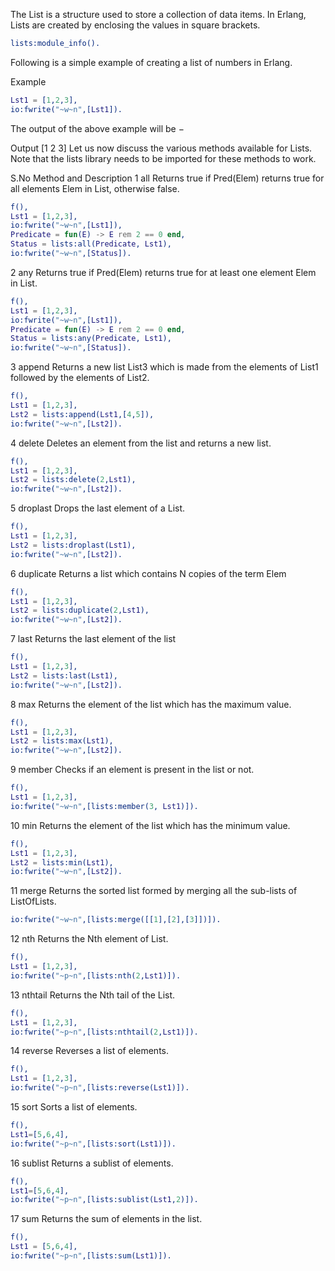 The List is a structure used to store a collection of data items. In Erlang, Lists are created by enclosing the values in square brackets.
```erlang
lists:module_info().
```

Following is a simple example of creating a list of numbers in Erlang.

Example
```Erlang
Lst1 = [1,2,3],
io:fwrite("~w~n",[Lst1]).
```
The output of the above example will be −

Output
[1 2 3]
Let us now discuss the various methods available for Lists. Note that the lists library needs to be imported for these methods to work.

S.No	Method and Description
1	all
Returns true if Pred(Elem) returns true for all elements Elem in List, otherwise false.
```erlang
f(),
Lst1 = [1,2,3],
io:fwrite("~w~n",[Lst1]),
Predicate = fun(E) -> E rem 2 == 0 end,
Status = lists:all(Predicate, Lst1),
io:fwrite("~w~n",[Status]).
```

2	any
Returns true if Pred(Elem) returns true for at least one element Elem in List.
```erlang
f(),
Lst1 = [1,2,3],
io:fwrite("~w~n",[Lst1]),
Predicate = fun(E) -> E rem 2 == 0 end,
Status = lists:any(Predicate, Lst1),
io:fwrite("~w~n",[Status]).
```

3	append
Returns a new list List3 which is made from the elements of List1 followed by the elements of List2.
```erlang
f(),
Lst1 = [1,2,3],
Lst2 = lists:append(Lst1,[4,5]),
io:fwrite("~w~n",[Lst2]).
```

4	delete
Deletes an element from the list and returns a new list.
```erlang
f(),
Lst1 = [1,2,3],
Lst2 = lists:delete(2,Lst1),
io:fwrite("~w~n",[Lst2]).
```

5	droplast
Drops the last element of a List.
```erlang
f(),
Lst1 = [1,2,3],
Lst2 = lists:droplast(Lst1),
io:fwrite("~w~n",[Lst2]).
```

6	duplicate
Returns a list which contains N copies of the term Elem
```erlang
f(),
Lst1 = [1,2,3],
Lst2 = lists:duplicate(2,Lst1),
io:fwrite("~w~n",[Lst2]).
```

7	last
Returns the last element of the list
```erlang
f(),
Lst1 = [1,2,3],
Lst2 = lists:last(Lst1),
io:fwrite("~w~n",[Lst2]).
```

8	max
Returns the element of the list which has the maximum value.
```erlang
f(),
Lst1 = [1,2,3],
Lst2 = lists:max(Lst1),
io:fwrite("~w~n",[Lst2]).
```

9	member
Checks if an element is present in the list or not.
```erlang
f(),
Lst1 = [1,2,3],
io:fwrite("~w~n",[lists:member(3, Lst1)]).
```

10	min
Returns the element of the list which has the minimum value.
```erlang
f(),
Lst1 = [1,2,3],
Lst2 = lists:min(Lst1),
io:fwrite("~w~n",[Lst2]).
```

11	merge
Returns the sorted list formed by merging all the sub-lists of ListOfLists.
```erlang
io:fwrite("~w~n",[lists:merge([[1],[2],[3]])]).
```

12	nth
Returns the Nth element of List.
```erlang
f(),
Lst1 = [1,2,3],
io:fwrite("~p~n",[lists:nth(2,Lst1)]).
```

13	nthtail
Returns the Nth tail of the List.
```erlang
f(),
Lst1 = [1,2,3],
io:fwrite("~p~n",[lists:nthtail(2,Lst1)]).
```

14	reverse
Reverses a list of elements.
```erlang
f(),
Lst1 = [1,2,3],
io:fwrite("~p~n",[lists:reverse(Lst1)]).
```

15	sort
Sorts a list of elements.
```erlang
f(),
Lst1=[5,6,4],
io:fwrite("~p~n",[lists:sort(Lst1)]).
```

16	sublist
Returns a sublist of elements.
```erlang
f(),
Lst1=[5,6,4],
io:fwrite("~p~n",[lists:sublist(Lst1,2)]).
```

17	sum
Returns the sum of elements in the list.
```erlang
f(),
Lst1 = [5,6,4],
io:fwrite("~p~n",[lists:sum(Lst1)]).
```
